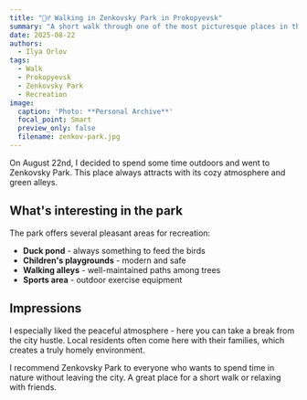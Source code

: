 ```yaml
---
title: "🚶‍♂️ Walking in Zenkovsky Park in Prokopyevsk"
summary: "A short walk through one of the most picturesque places in the city."
date: 2025-08-22
authors:
  - Ilya Orlov
tags:
  - Walk
  - Prokopyevsk
  - Zenkovsky Park
  - Recreation
image:
  caption: 'Photo: **Personal Archive**'
  focal_point: Smart
  preview_only: false
  filename: zenkov-park.jpg
---
```


On August 22nd, I decided to spend some time outdoors and went to Zenkovsky Park. This place always attracts with its cozy atmosphere and green alleys.

## What's interesting in the park

The park offers several pleasant areas for recreation:
- **Duck pond** - always something to feed the birds
- **Children's playgrounds** - modern and safe
- **Walking alleys** - well-maintained paths among trees
- **Sports area** - outdoor exercise equipment

## Impressions

I especially liked the peaceful atmosphere - here you can take a break from the city hustle. Local residents often come here with their families, which creates a truly homely environment.

I recommend Zenkovsky Park to everyone who wants to spend time in nature without leaving the city. A great place for a short walk or relaxing with friends.
